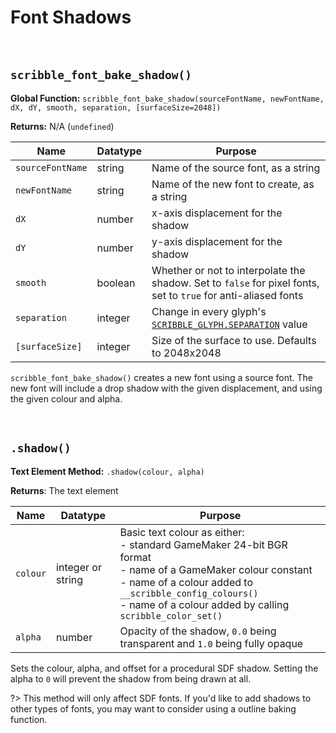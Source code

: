 # Font Shadows

&nbsp;

## `scribble_font_bake_shadow()`

**Global Function:** `scribble_font_bake_shadow(sourceFontName, newFontName, dX, dY, smooth, separation, [surfaceSize=2048])`

**Returns:** N/A (`undefined`)

|Name            |Datatype|Purpose                                                                                                       |
|----------------|--------|--------------------------------------------------------------------------------------------------------------|
|`sourceFontName`|string  |Name of the source font, as a string                                                                          |
|`newFontName`   |string  |Name of the new font to create, as a string                                                                   |
|`dX`            |number  |x-axis displacement for the shadow                                                                            |
|`dY`            |number  |y-axis displacement for the shadow                                                                            |
|`smooth`        |boolean |Whether or not to interpolate the shadow. Set to `false` for pixel fonts, set to `true` for anti-aliased fonts|
|`separation`    |integer |Change in every glyph's [`SCRIBBLE_GLYPH.SEPARATION`](scribble_set_glyph_property) value                      |
|`[surfaceSize]` |integer |Size of the surface to use. Defaults to 2048x2048                                                              |

`scribble_font_bake_shadow()` creates a new font using a source font. The new font will include a drop shadow with the given displacement, and using the given colour and alpha.

&nbsp;

## `.shadow()`

**Text Element Method:** `.shadow(colour, alpha)`

**Returns**: The text element

|Name    |Datatype         |Purpose                                                                                                                                                                                                                                   |
|--------|-----------------|------------------------------------------------------------------------------------------------------------------------------------------------------------------------------------------------------------------------------------------|
|`colour`|integer or string|Basic text colour as either:<br>- standard GameMaker 24-bit BGR format<br>- name of a GameMaker colour constant<br>- name of a colour added to `__scribble_config_colours()`<br>- name of a colour added by calling `scribble_color_set()`|
|`alpha` |number           |Opacity of the shadow, `0.0` being transparent and `1.0` being fully opaque                                                                                                                                                               |

Sets the colour, alpha, and offset for a procedural SDF shadow. Setting the alpha to `0` will prevent the shadow from being drawn at all.

?> This method will only affect SDF fonts. If you'd like to add shadows to other types of fonts, you may want to consider using a outline baking function.
